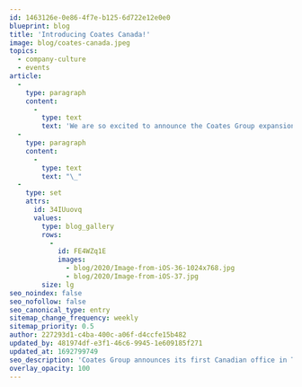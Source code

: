 ```yaml
---
id: 1463126e-0e86-4f7e-b125-6d722e12e0e0
blueprint: blog
title: 'Introducing Coates Canada!'
image: blog/coates-canada.jpeg
topics:
  - company-culture
  - events
article:
  -
    type: paragraph
    content:
      -
        type: text
        text: 'We are so excited to announce the Coates Group expansion into Canada! Earlier this year, we proudly opened our first ever Canadian office in Toronto. With a strong team of 10 on the ground, this new Coates Crew is the first step into better supporting our clients in the Canada market, all around the clock. Working closely with the Chicago and Sydney offices, we are excited to see what is to come for our Coates Canada team!'
  -
    type: paragraph
    content:
      -
        type: text
        text: "\_"
  -
    type: set
    attrs:
      id: 34IUuovq
      values:
        type: blog_gallery
        rows:
          -
            id: FE4WZq1E
            images:
              - blog/2020/Image-from-iOS-36-1024x768.jpg
              - blog/2020/Image-from-iOS-37.jpg
        size: lg
seo_noindex: false
seo_nofollow: false
seo_canonical_type: entry
sitemap_change_frequency: weekly
sitemap_priority: 0.5
author: 227293d1-c4ba-400c-a06f-d4ccfe15b482
updated_by: 481974df-e3f1-46c6-9945-1e609185f271
updated_at: 1692799749
seo_description: 'Coates Group announces its first Canadian office in Toronto. Expanding our global reach to better serve customers in Canada. Learn more!'
overlay_opacity: 100
---
```

